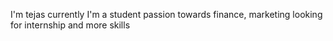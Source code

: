 I'm tejas 
currently I'm a student 
passion towards finance, marketing 
looking for internship and more skills 
